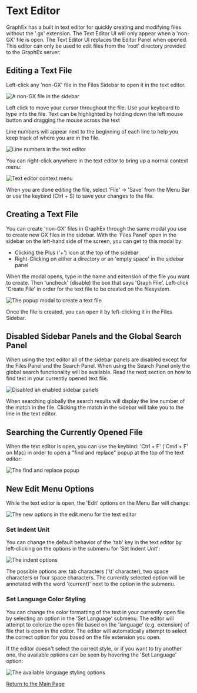 # Text Editor

GraphEx has a built in text editor for quickly creating and modifying files without the '.gx' extension. The Text Editor UI will only appear when a 'non-GX' file is open. The Text Editor UI replaces the Editor Panel when opened. This editor can only be used to edit files from the 'root' directory provided to the GraphEx server.

## Editing a Text File

Left-click any 'non-GX' file in the Files Sidebar to open it in the text editor.

![A non-GX file in the sidebar](../images/text_editor_open_file.png)

Left click to move your cursor throughout the file. Use your keyboard to type into the file. Text can be highlighted by holding down the left mouse button and dragging the mouse across the text

Line numbers will appear next to the beginning of each line to help you keep track of where you are in the file.

![Line numbers in the text editor](../images/text_editor_line.png)

You can right-click anywhere in the text editor to bring up a normal context menu:

![Text editor context menu](../images/text_editor_context_menu.png)

When you are done editing the file, select 'File' -> 'Save' from the Menu Bar or use the keybind (Ctrl + S) to save your changes to the file.

## Creating a Text File

You can create 'non-GX' files in GraphEx through the same modal you use to create new GX files in the sidebar. With the 'Files Panel' open in the sidebar on the left-hand side of the screen, you can get to this modal by:
- Clicking the Plus ('+') icon at the top of the sidebar
- Right-Clicking on either a directory or an 'empty space' in the sidebar panel

When the modal opens, type in the name and extension of the file you want to create. Then 'uncheck' (disable) the box that says 'Graph File'. Left-click 'Create File' in order for the text file to be created on the filesystem.

![The popup modal to create a text file](../images/text_editor_modal.png)

Once the file is created, you can open it by left-clicking it in the Files Sidebar.

## Disabled Sidebar Panels and the Global Search Panel

When using the text editor all of the sidebar panels are disabled except for the Files Panel and the Search Panel. When using the Search Panel only the global search functionality will be available. Read the next section on how to find text in your currently opened text file.

![Disabled an enabled sidebar panels](../images/text_editor_global.png)

When searching globally the search results will display the line number of the match in the file. Clicking the match in the sidebar will take you to the line in the text editor.

## Searching the Currently Opened File

When the text editor is open, you can use the keybind: 'Ctrl + F' ('Cmd + F' on Mac) in order to open a "find and replace" popup at the top of the text editor:

![The find and replace popup](../images/text_editor_find.png)

## New Edit Menu Options

While the text editor is open, the 'Edit' options on the Menu Bar will change:

![The new options in the edit menu for the text editor](../images/text_editor_edit.png)

### Set Indent Unit

You can change the default behavior of the 'tab' key in the text editor by left-clicking on the options in the submenu for 'Set Indent Unit':

![The indent options](../images/text_editor_indent.png)

The possible options are: tab characters ('\t' character), two space characters or four space characters. The currently selected option will be annotated with the word '(current)' next to the option in the submenu.

### Set Language Color Styling

You can change the color formatting of the text in your currently open file by selecting an option in the 'Set Language' submenu. The editor will attempt to colorize the open file based on the 'language' (e.g. extension) of file that is open in the editor. The editor will automatically attempt to select the correct option for you based on the file extension you open.

If the editor doesn't select the correct style, or if you want to try another one, the available options can be seen by hovering the 'Set Language' option:

![The available language styling options](../images/text_editor_lang.png)


[Return to the Main Page](../index.md)